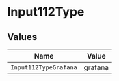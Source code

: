 # Input112Type


## Values

| Name                  | Value                 |
| --------------------- | --------------------- |
| `Input112TypeGrafana` | grafana               |